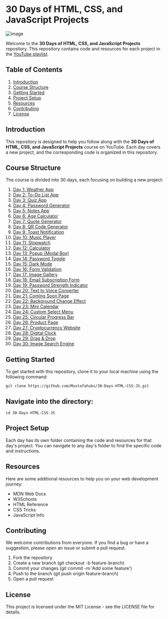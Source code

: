 # 30 Days of HTML, CSS, and JavaScript Projects

![image](https://github.com/Mustafahubs/30-Days-HTML-CSS-JS/assets/73376484/ee4f3a7e-4242-4093-b7cf-c04ce8ce3f7d)


Welcome to the **30 Days of HTML, CSS, and JavaScript Projects** repository. This repository contains code and resources for each project in the [YouTube playlist](https://www.youtube.com/playlist?list=PLjwm_8O3suyOgDS_Z8AWbbq3zpCmR-WE9).

## Table of Contents

1. [Introduction](#introduction)
2. [Course Structure](#course-structure)
3. [Getting Started](#getting-started)
4. [Project Setup](#project-setup)
5. [Resources](#resources)
6. [Contributing](#contributing)
7. [License](#license)

## Introduction

This repository is designed to help you follow along with the **30 Days of HTML, CSS, and JavaScript Projects** course on YouTube. Each day covers a new project, and the corresponding code is organized in this repository.

## Course Structure

The course is divided into 30 days, each focusing on building a new project:

1. [Day 1: Weather App](https://www.youtube.com/watch?v=MIYQR-Ybrn4&list=PLjwm_8O3suyOgDS_Z8AWbbq3zpCmR-WE9&index=1&pp=iAQB)
2. [Day 2: To-Do List App](https://www.youtube.com/watch?v=G0jO8kUrg-I&list=PLjwm_8O3suyOgDS_Z8AWbbq3zpCmR-WE9&index=2&pp=iAQB)
3. [Day 3: Quiz App](https://www.youtube.com/watch?v=PBcqGxrr9g8&list=PLjwm_8O3suyOgDS_Z8AWbbq3zpCmR-WE9&index=3&pp=iAQB)
4. [Day 4: Password Generator](https://www.youtube.com/watch?v=Xrsb9SiF3a8&list=PLjwm_8O3suyOgDS_Z8AWbbq3zpCmR-WE9&index=4&pp=iAQB)
5. [Day 5: Notes App](https://www.youtube.com/watch?v=n3U4jFbp05M&list=PLjwm_8O3suyOgDS_Z8AWbbq3zpCmR-WE9&index=5&pp=iAQB)
6. [Day 6: Age Calculator](https://www.youtube.com/watch?v=_pw8vk1tAhs&list=PLjwm_8O3suyOgDS_Z8AWbbq3zpCmR-WE9&index=6&pp=iAQB)
7. [Day 7: Quote Generator](https://www.youtube.com/watch?v=FiUVwPYYT5A&list=PLjwm_8O3suyOgDS_Z8AWbbq3zpCmR-WE9&index=7&pp=iAQB)
8. [Day 8: QR Code Generator](https://www.youtube.com/watch?v=g1j9rR-H1lk&list=PLjwm_8O3suyOgDS_Z8AWbbq3zpCmR-WE9&index=8&pp=iAQB)
9. [Day 9: Toast Notification](https://www.youtube.com/watch?v=mkNITfM1gm8&list=PLjwm_8O3suyOgDS_Z8AWbbq3zpCmR-WE9&index=9&pp=iAQB)
10. [Day 10: Music Player](https://www.youtube.com/watch?v=JtrFzoL1joI&list=PLjwm_8O3suyOgDS_Z8AWbbq3zpCmR-WE9&index=10&pp=iAQB)
11. [Day 11: Stopwatch](https://www.youtube.com/watch?v=cO-qjCC_UYQ&list=PLjwm_8O3suyOgDS_Z8AWbbq3zpCmR-WE9&index=11&pp=iAQB)
12. [Day 12: Calculator](https://www.youtube.com/watch?v=cGgLHJGyS34&list=PLjwm_8O3suyOgDS_Z8AWbbq3zpCmR-WE9&index=12&pp=iAQB)
13. [Day 13: Popup (Modal Box)](https://www.youtube.com/watch?v=AF6vGYIyV8M&list=PLjwm_8O3suyOgDS_Z8AWbbq3zpCmR-WE9&index=13&pp=iAQB)
14. [Day 14: Password Toggle](https://www.youtube.com/watch?v=945xZpwy9w8&list=PLjwm_8O3suyOgDS_Z8AWbbq3zpCmR-WE9&index=14&pp=iAQB)
15. [Day 15: Dark Mode](https://www.youtube.com/watch?v=9LZGB3OLXNQ&list=PLjwm_8O3suyOgDS_Z8AWbbq3zpCmR-WE9&index=15&pp=iAQB)
16. [Day 16: Form Validation](https://www.youtube.com/watch?v=fz8bwvn9lA4&list=PLjwm_8O3suyOgDS_Z8AWbbq3zpCmR-WE9&index=16&pp=iAQB)
17. [Day 17: Image Gallery](https://www.youtube.com/watch?v=gzXyRa7jwk4&list=PLjwm_8O3suyOgDS_Z8AWbbq3zpCmR-WE9&index=17&pp=iAQB)
18. [Day 18: Email Subscription Form](https://www.youtube.com/watch?v=a8Om25FbaJA&list=PLjwm_8O3suyOgDS_Z8AWbbq3zpCmR-WE9&index=18&pp=iAQB)
19. [Day 19: Password Strength Indicator](https://www.youtube.com/watch?v=P-l1u5nvfEc&list=PLjwm_8O3suyOgDS_Z8AWbbq3zpCmR-WE9&index=19&pp=iAQB)
20. [Day 20: Text to Voice Converter](https://www.youtube.com/watch?v=3oDNqHZ7UKY&list=PLjwm_8O3suyOgDS_Z8AWbbq3zpCmR-WE9&index=20&pp=iAQB)
21. [Day 21: Coming Soon Page](https://www.youtube.com/watch?v=_LExTzOhe7s&list=PLjwm_8O3suyOgDS_Z8AWbbq3zpCmR-WE9&index=21&pp=iAQB)
22. [Day 22: Background Change Effect](https://www.youtube.com/watch?v=Z7kmaWcMJBY&list=PLjwm_8O3suyOgDS_Z8AWbbq3zpCmR-WE9&index=22&pp=iAQB)
23. [Day 23: Mini Calendar](https://www.youtube.com/watch?v=b6473PrT-dU&list=PLjwm_8O3suyOgDS_Z8AWbbq3zpCmR-WE9&index=23&pp=iAQB)
24. [Day 24: Custom Select Menu](https://www.youtube.com/watch?v=vnl1X3ZNrFY&list=PLjwm_8O3suyOgDS_Z8AWbbq3zpCmR-WE9&index=24&pp=iAQB)
25. [Day 25: Circular Progress Bar](https://www.youtube.com/watch?v=mSfsGTIQlxg&list=PLjwm_8O3suyOgDS_Z8AWbbq3zpCmR-WE9&index=25&pp=iAQB)
26. [Day 26: Product Page](https://www.youtube.com/watch?v=uS032avlZ6I&list=PLjwm_8O3suyOgDS_Z8AWbbq3zpCmR-WE9&index=26&pp=iAQB)
27. [Day 27: Cryptocurrency Website](https://www.youtube.com/watch?v=nidmDGwJ-Jw&list=PLjwm_8O3suyOgDS_Z8AWbbq3zpCmR-WE9&index=27&pp=iAQB)
28. [Day 28: Digital Clock](https://www.youtube.com/watch?v=5tC46h022YE&list=PLjwm_8O3suyOgDS_Z8AWbbq3zpCmR-WE9&index=28&pp=iAQB)
29. [Day 29: Drag & Drop](https://www.youtube.com/watch?v=4AHot187Lj0&list=PLjwm_8O3suyOgDS_Z8AWbbq3zpCmR-WE9&index=29&pp=iAQB)
30. [Day 30: Image Search Engine](https://www.youtube.com/watch?v=E4znbZgUWzA&list=PLjwm_8O3suyOgDS_Z8AWbbq3zpCmR-WE9&index=30&pp=iAQB)

## Getting Started

To get started with this repository, clone it to your local machine using the following command:

`git clone https://github.com/Mustafahubs/30-Days-HTML-CSS-JS.git`

## Navigate into the directory:

`cd 30-Days-HTML-CSS-JS`

## Project Setup
Each day has its own folder containing the code and resources for that day's project. You can navigate to any day's folder to find the specific code and instructions.

## Resources
Here are some additional resources to help you on your web development journey:

- MDN Web Docs
- W3Schools
- HTML Reference
- CSS Tricks
- JavaScript Info

## Contributing
We welcome contributions from everyone. If you find a bug or have a suggestion, please open an issue or submit a pull request.

1. Fork the repository
2. Create a new branch (git checkout -b feature-branch)
3. Commit your changes (git commit -m 'Add some feature')
4. Push to the branch (git push origin feature-branch)
5. Open a pull request

## License
This project is licensed under the MIT License - see the LICENSE file for details.
